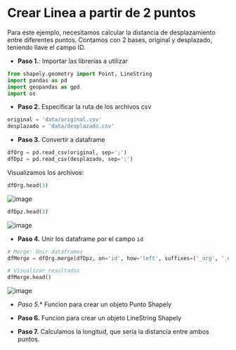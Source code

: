 # Crear Linea a partir de 2 puntos

Para este ejemplo, necesitamos calcular la distancia de desplazamiento entre diferentes puntos. Contamos con 2 bases, original y desplazado, teniendo llave el campo ID.

* **Paso 1.**: Importar las librerias a utilizar

```python
from shapely.geometry import Point, LineString
import pandas as pd
import geopandas as gpd
import os
```

* **Paso 2.** Especificar la ruta de los archivos csv

```python
original = 'data/original.csv'
desplazado = 'data/desplazado.csv'
```

* **Paso 3.** Convertir a dataframe

```python
dfOrg = pd.read_csv(original, sep=';')
dfDpz = pd.read_csv(desplazado, sep=';')
```

Visualizamos los archivos:

```python
dfOrg.head(3)
```

![image](https://user-images.githubusercontent.com/88239150/201785553-b7868061-b7fe-43a7-bde1-d35f1d1190e3.png)


```python
dfDpz.head(3)
```

![image](https://user-images.githubusercontent.com/88239150/201785598-1c4505c2-28bb-492e-9060-72d7e3faf34c.png)

* **Paso 4.** Unir los dataframe por el campo `id`

```python
# Merge: Unir dataframes
dfMerge = dfOrg.merge(dfDpz, on='id', how='left', suffixes=('_org', '_dpz'))

# Visualizar resultados
dfMerge.head()
```

![image](https://user-images.githubusercontent.com/88239150/201786009-e85a65da-d839-496c-9147-cb2792e7ba00.png)

* **Paso 5*.** Funcion para crear un objeto Punto Shapely

* **Paso 6.** Funcion para crear un objeto LineString Shapely

* **Paso 7.** Calculamos la longitud, que sería la distancia entre ambos puntos.

